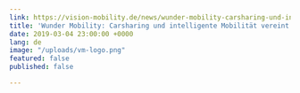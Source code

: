 ```yaml
---
link: https://vision-mobility.de/news/wunder-mobility-carsharing-und-intelligente-mobilitaet-vereint-1393.html
title: 'Wunder Mobility: Carsharing und intelligente Mobilität vereint'
date: 2019-03-04 23:00:00 +0000
lang: de
image: "/uploads/vm-logo.png"
featured: false
published: false

---
```

